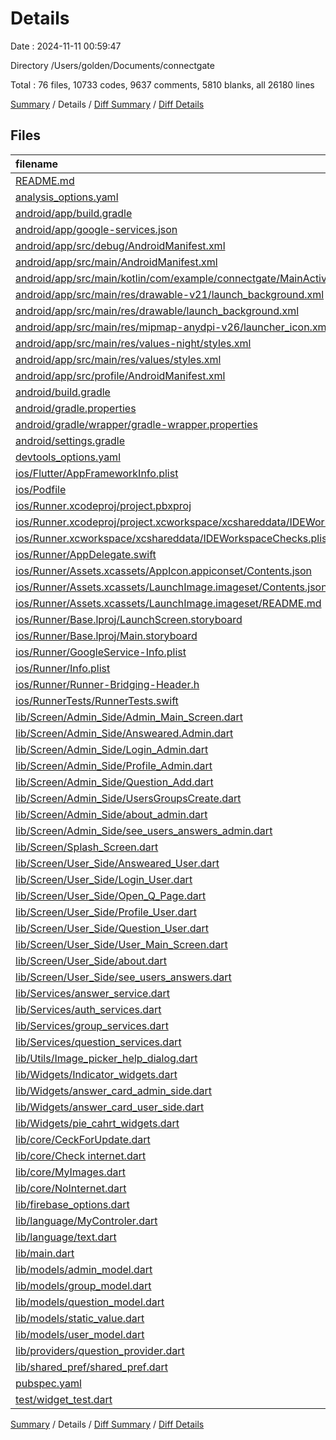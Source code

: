 # Details

Date : 2024-11-11 00:59:47

Directory /Users/golden/Documents/connectgate

Total : 76 files,  10733 codes, 9637 comments, 5810 blanks, all 26180 lines

[Summary](results.md) / Details / [Diff Summary](diff.md) / [Diff Details](diff-details.md)

## Files
| filename | language | code | comment | blank | total |
| :--- | :--- | ---: | ---: | ---: | ---: |
| [README.md](/README.md) | Markdown | 10 | 0 | 7 | 17 |
| [analysis_options.yaml](/analysis_options.yaml) | YAML | 3 | 22 | 4 | 29 |
| [android/app/build.gradle](/android/app/build.gradle) | Gradle | 32 | 6 | 7 | 45 |
| [android/app/google-services.json](/android/app/google-services.json) | JSON | 49 | 0 | 0 | 49 |
| [android/app/src/debug/AndroidManifest.xml](/android/app/src/debug/AndroidManifest.xml) | XML | 3 | 4 | 1 | 8 |
| [android/app/src/main/AndroidManifest.xml](/android/app/src/main/AndroidManifest.xml) | XML | 37 | 11 | 2 | 50 |
| [android/app/src/main/kotlin/com/example/connectgate/MainActivity.kt](/android/app/src/main/kotlin/com/example/connectgate/MainActivity.kt) | Kotlin | 3 | 0 | 3 | 6 |
| [android/app/src/main/res/drawable-v21/launch_background.xml](/android/app/src/main/res/drawable-v21/launch_background.xml) | XML | 4 | 7 | 2 | 13 |
| [android/app/src/main/res/drawable/launch_background.xml](/android/app/src/main/res/drawable/launch_background.xml) | XML | 4 | 7 | 2 | 13 |
| [android/app/src/main/res/mipmap-anydpi-v26/launcher_icon.xml](/android/app/src/main/res/mipmap-anydpi-v26/launcher_icon.xml) | XML | 3 | 0 | 1 | 4 |
| [android/app/src/main/res/values-night/styles.xml](/android/app/src/main/res/values-night/styles.xml) | XML | 9 | 9 | 1 | 19 |
| [android/app/src/main/res/values/styles.xml](/android/app/src/main/res/values/styles.xml) | XML | 9 | 9 | 1 | 19 |
| [android/app/src/profile/AndroidManifest.xml](/android/app/src/profile/AndroidManifest.xml) | XML | 3 | 4 | 1 | 8 |
| [android/build.gradle](/android/build.gradle) | Gradle | 16 | 0 | 3 | 19 |
| [android/gradle.properties](/android/gradle.properties) | Properties | 3 | 0 | 1 | 4 |
| [android/gradle/wrapper/gradle-wrapper.properties](/android/gradle/wrapper/gradle-wrapper.properties) | Properties | 5 | 0 | 0 | 5 |
| [android/settings.gradle](/android/settings.gradle) | Gradle | 21 | 0 | 5 | 26 |
| [devtools_options.yaml](/devtools_options.yaml) | YAML | 3 | 0 | 1 | 4 |
| [ios/Flutter/AppFrameworkInfo.plist](/ios/Flutter/AppFrameworkInfo.plist) | XML | 26 | 0 | 1 | 27 |
| [ios/Podfile](/ios/Podfile) | Ruby | 33 | 2 | 10 | 45 |
| [ios/Runner.xcodeproj/project.pbxproj](/ios/Runner.xcodeproj/project.pbxproj) | Project.pbxproj | 711 | 31 | 16 | 758 |
| [ios/Runner.xcodeproj/project.xcworkspace/xcshareddata/IDEWorkspaceChecks.plist](/ios/Runner.xcodeproj/project.xcworkspace/xcshareddata/IDEWorkspaceChecks.plist) | XML | 8 | 0 | 1 | 9 |
| [ios/Runner.xcworkspace/xcshareddata/IDEWorkspaceChecks.plist](/ios/Runner.xcworkspace/xcshareddata/IDEWorkspaceChecks.plist) | XML | 8 | 0 | 1 | 9 |
| [ios/Runner/AppDelegate.swift](/ios/Runner/AppDelegate.swift) | Swift | 12 | 0 | 2 | 14 |
| [ios/Runner/Assets.xcassets/AppIcon.appiconset/Contents.json](/ios/Runner/Assets.xcassets/AppIcon.appiconset/Contents.json) | JSON | 1 | 0 | 0 | 1 |
| [ios/Runner/Assets.xcassets/LaunchImage.imageset/Contents.json](/ios/Runner/Assets.xcassets/LaunchImage.imageset/Contents.json) | JSON | 23 | 0 | 1 | 24 |
| [ios/Runner/Assets.xcassets/LaunchImage.imageset/README.md](/ios/Runner/Assets.xcassets/LaunchImage.imageset/README.md) | Markdown | 3 | 0 | 2 | 5 |
| [ios/Runner/Base.lproj/LaunchScreen.storyboard](/ios/Runner/Base.lproj/LaunchScreen.storyboard) | XML | 36 | 1 | 1 | 38 |
| [ios/Runner/Base.lproj/Main.storyboard](/ios/Runner/Base.lproj/Main.storyboard) | XML | 25 | 1 | 1 | 27 |
| [ios/Runner/GoogleService-Info.plist](/ios/Runner/GoogleService-Info.plist) | XML | 32 | 0 | 0 | 32 |
| [ios/Runner/Info.plist](/ios/Runner/Info.plist) | XML | 51 | 0 | 2 | 53 |
| [ios/Runner/Runner-Bridging-Header.h](/ios/Runner/Runner-Bridging-Header.h) | C++ | 1 | 0 | 1 | 2 |
| [ios/RunnerTests/RunnerTests.swift](/ios/RunnerTests/RunnerTests.swift) | Swift | 7 | 2 | 4 | 13 |
| [lib/Screen/Admin_Side/Admin_Main_Screen.dart](/lib/Screen/Admin_Side/Admin_Main_Screen.dart) | Dart | 83 | 19 | 12 | 114 |
| [lib/Screen/Admin_Side/Answeared.Admin.dart](/lib/Screen/Admin_Side/Answeared.Admin.dart) | Dart | 313 | 929 | 743 | 1,985 |
| [lib/Screen/Admin_Side/Login_Admin.dart](/lib/Screen/Admin_Side/Login_Admin.dart) | Dart | 427 | 139 | 30 | 596 |
| [lib/Screen/Admin_Side/Profile_Admin.dart](/lib/Screen/Admin_Side/Profile_Admin.dart) | Dart | 606 | 40 | 23 | 669 |
| [lib/Screen/Admin_Side/Question_Add.dart](/lib/Screen/Admin_Side/Question_Add.dart) | Dart | 723 | 723 | 218 | 1,664 |
| [lib/Screen/Admin_Side/UsersGroupsCreate.dart](/lib/Screen/Admin_Side/UsersGroupsCreate.dart) | Dart | 711 | 1,037 | 103 | 1,851 |
| [lib/Screen/Admin_Side/about_admin.dart](/lib/Screen/Admin_Side/about_admin.dart) | Dart | 271 | 296 | 23 | 590 |
| [lib/Screen/Admin_Side/see_users_answers_admin.dart](/lib/Screen/Admin_Side/see_users_answers_admin.dart) | Dart | 860 | 1,249 | 914 | 3,023 |
| [lib/Screen/Splash_Screen.dart](/lib/Screen/Splash_Screen.dart) | Dart | 94 | 37 | 11 | 142 |
| [lib/Screen/User_Side/Answeared_User.dart](/lib/Screen/User_Side/Answeared_User.dart) | Dart | 117 | 15 | 14 | 146 |
| [lib/Screen/User_Side/Login_User.dart](/lib/Screen/User_Side/Login_User.dart) | Dart | 516 | 483 | 424 | 1,423 |
| [lib/Screen/User_Side/Open_Q_Page.dart](/lib/Screen/User_Side/Open_Q_Page.dart) | Dart | 402 | 793 | 787 | 1,982 |
| [lib/Screen/User_Side/Profile_User.dart](/lib/Screen/User_Side/Profile_User.dart) | Dart | 576 | 31 | 16 | 623 |
| [lib/Screen/User_Side/Question_User.dart](/lib/Screen/User_Side/Question_User.dart) | Dart | 377 | 62 | 28 | 467 |
| [lib/Screen/User_Side/User_Main_Screen.dart](/lib/Screen/User_Side/User_Main_Screen.dart) | Dart | 81 | 29 | 13 | 123 |
| [lib/Screen/User_Side/about.dart](/lib/Screen/User_Side/about.dart) | Dart | 270 | 297 | 26 | 593 |
| [lib/Screen/User_Side/see_users_answers.dart](/lib/Screen/User_Side/see_users_answers.dart) | Dart | 709 | 1,183 | 793 | 2,685 |
| [lib/Services/answer_service.dart](/lib/Services/answer_service.dart) | Dart | 118 | 57 | 25 | 200 |
| [lib/Services/auth_services.dart](/lib/Services/auth_services.dart) | Dart | 324 | 20 | 36 | 380 |
| [lib/Services/group_services.dart](/lib/Services/group_services.dart) | Dart | 168 | 191 | 64 | 423 |
| [lib/Services/question_services.dart](/lib/Services/question_services.dart) | Dart | 125 | 177 | 34 | 336 |
| [lib/Utils/Image_picker_help_dialog.dart](/lib/Utils/Image_picker_help_dialog.dart) | Dart | 0 | 23 | 11 | 34 |
| [lib/Widgets/Indicator_widgets.dart](/lib/Widgets/Indicator_widgets.dart) | Dart | 42 | 1 | 4 | 47 |
| [lib/Widgets/answer_card_admin_side.dart](/lib/Widgets/answer_card_admin_side.dart) | Dart | 0 | 1,290 | 1,132 | 2,422 |
| [lib/Widgets/answer_card_user_side.dart](/lib/Widgets/answer_card_user_side.dart) | Dart | 459 | 1 | 29 | 489 |
| [lib/Widgets/pie_cahrt_widgets.dart](/lib/Widgets/pie_cahrt_widgets.dart) | Dart | 100 | 120 | 27 | 247 |
| [lib/core/CeckForUpdate.dart](/lib/core/CeckForUpdate.dart) | Dart | 98 | 103 | 42 | 243 |
| [lib/core/Check internet.dart](/lib/core/Check%20internet.dart) | Dart | 53 | 1 | 5 | 59 |
| [lib/core/MyImages.dart](/lib/core/MyImages.dart) | Dart | 10 | 1 | 2 | 13 |
| [lib/core/NoInternet.dart](/lib/core/NoInternet.dart) | Dart | 73 | 2 | 5 | 80 |
| [lib/firebase_options.dart](/lib/firebase_options.dart) | Dart | 55 | 12 | 4 | 71 |
| [lib/language/MyControler.dart](/lib/language/MyControler.dart) | Dart | 27 | 7 | 7 | 41 |
| [lib/language/text.dart](/lib/language/text.dart) | Dart | 447 | 5 | 11 | 463 |
| [lib/main.dart](/lib/main.dart) | Dart | 41 | 3 | 8 | 52 |
| [lib/models/admin_model.dart](/lib/models/admin_model.dart) | Dart | 21 | 0 | 3 | 24 |
| [lib/models/group_model.dart](/lib/models/group_model.dart) | Dart | 22 | 23 | 14 | 59 |
| [lib/models/question_model.dart](/lib/models/question_model.dart) | Dart | 39 | 23 | 17 | 79 |
| [lib/models/static_value.dart](/lib/models/static_value.dart) | Dart | 10 | 1 | 3 | 14 |
| [lib/models/user_model.dart](/lib/models/user_model.dart) | Dart | 21 | 1 | 1 | 23 |
| [lib/providers/question_provider.dart](/lib/providers/question_provider.dart) | Dart | 32 | 35 | 19 | 86 |
| [lib/shared_pref/shared_pref.dart](/lib/shared_pref/shared_pref.dart) | Dart | 32 | 2 | 11 | 45 |
| [pubspec.yaml](/pubspec.yaml) | YAML | 72 | 50 | 27 | 149 |
| [test/widget_test.dart](/test/widget_test.dart) | Dart | 14 | 10 | 6 | 30 |

[Summary](results.md) / Details / [Diff Summary](diff.md) / [Diff Details](diff-details.md)